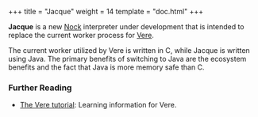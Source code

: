 +++
title = "Jacque"
weight = 14
template = "doc.html"
+++

**Jacque** is a new [Nock](../nock) interpreter under development that is intended to replace the current worker process for [Vere](../vere).

The current worker utilized by Vere is written in C, while Jacque is written using Java. The primary benefits of switching to Java are the ecosystem benefits and the fact that Java is more memory safe than C.

### Further Reading

- [The Vere tutorial](@/docs/tutorials/vere/_index.md): Learning information for Vere.

